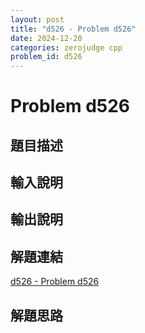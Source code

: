 ```yaml
---
layout: post
title: "d526 - Problem d526"
date: 2024-12-20
categories: zerojudge cpp
problem_id: d526
---
```


# Problem d526

## 題目描述



## 輸入說明



## 輸出說明



## 解題連結

[d526 - Problem d526](https://zerojudge.tw/ShowProblem?problemid=d526)

## 解題思路

